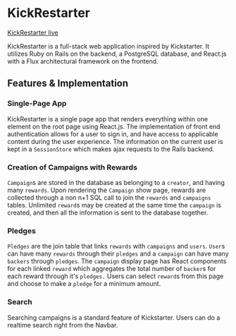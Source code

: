 # KickRestarter

[KickRestarter live][heroku]

[heroku]: https://kickrestarter.herokuapp.com/

KickRestarter is a full-stack web application inspired by Kickstarter.  It utilizes Ruby on Rails on the backend, a PostgreSQL database, and React.js with a Flux architectural framework on the frontend.  

## Features & Implementation


### Single-Page App

  KickRestarter is a single page app that renders everything within one element on the root page using React.js.  The implementation of front end authentication allows for a user to sign in, and have access to applicable content during the user experience.  The information on the current user is kept in a `SessionStore` which makes ajax requests to the Rails backend.

### Creation of Campaigns with Rewards

  `Campaign`s are stored in the database as belonging to a `creator`, and having many `rewards`.  Upon rendering the `Campaign` show page, rewards are collected through a non n+1 SQL call to join the `rewards` and `campaigns` tables.  Unlimited `reward`s may be created at the same time the `campaign` is created, and then all the information is sent to the database together.

### Pledges

  `Pledges` are the join table that links `rewards` with `campaigns` and `users`.  `User`s can have many `rewards` through their `pledges` and a `campaign` can have many `backers` through `pledges`.  The `campaign` display page has React components for each linked `reward` which aggregates the total number of `backer`s for each reward through it's `pledges.`  Users can select `reward`s from this page and choose to   make a `pledge` for a minimum amount.

### Search

Searching campaigns is a standard feature of Kickstarter.  Users can do a realtime search right from the Navbar.
